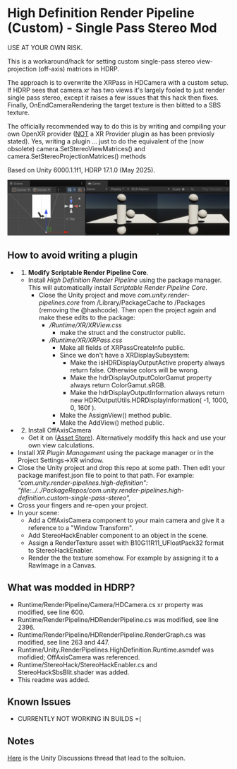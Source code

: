 # High Definition Render Pipeline (Custom) - Single Pass Stereo Mod

USE AT YOUR OWN RISK.

This is a workaround/hack for setting custom single-pass stereo view-projection (off-axis) matrices in HDRP.

The approach is to overwrite the XRPass in HDCamera with a custom setup. If HDRP sees that camera.xr has two views it's largely fooled to just render single pass stereo, except it raises a few issues that this hack then fixes. Finally, OnEndCameraRendering the target texture is then blitted to a SBS texture.

The officially recommended way to do this is by writing and compiling your own OpenXR provider ([NOT](https://discussions.unity.com/t/using-unity-xr-sdk-to-build-my-own-ar-plug-in/904304/13) a XR Provider plugin as has been previosly stated). Yes, writing a plugin ... just to do the equivalent of the (now obsolete) camera.SetStereoViewMatrices() and camera.SetStereoProjectionMatrices() methods

Based on Unity 6000.1.1f1, HDRP 17.1.0 (May 2025).

![HdrpCustomSinglePassStereo](https://github.com/cecarlsen/com.unity.render-pipelines.high-definition.custom-single-pass-stereo/blob/main/GithubImages~/HdrpCustomSinglePassStereo.png)

## How to avoid writing a plugin

- 1) **Modify Scriptable Render Pipeline Core**.
	- Install *High Definition Render Pipeline* using the package manager. This will automatically install *Scriptable Render Pipeline Core*.
		- Close the Unity project and move *com.unity.render-pipelines.core* from /Library/PackageCache to /Packages (removing the @hashcode). Then open the project again and make these edits to the package:
			- */Runtime/XR/XRView.css*
				- make the struct and the constructor public.
			- */Runtime/XR/XRPass.css*
				- Make all fields of XRPassCreateInfo public.
				- Since we don't have a XRDisplaySubsystem:
					- Make the isHDRDisplayOutputActive property always return false. Otherwise colors will be wrong.
					- Make the hdrDisplayOutputColorGamut property always return ColorGamut.sRGB.
					- Make the hdrDisplayOutputInformation always return new HDROutputUtils.HDRDisplayInformation( -1, 1000, 0, 160f ). 
				- Make the AssignView() method public.
				- Make the AddView() method public.
- 2) Install OffAxisCamera
	- Get it on ([Asset Store](https://assetstore.unity.com/packages/tools/camera/offaxiscamera-98991)). Alternatively moddify this hack and use your own view calculations.
- Install *XR Plugin Management* using the package manager or in the Project Settings->XR window.
- Close the Unity project and drop this repo at some path. Then edit your package manifest.json file to point to that path. For example: *"com.unity.render-pipelines.high-definition": "file:../../PackageRepos/com.unity.render-pipelines.high-definition.custom-single-pass-stereo",*
- Cross your fingers and re-open your project.
- In your scene:
	- Add a OffAxisCamera component to your main camera and give it a reference to a "Window Transform".
	- Add StereoHackEnabler component to an object in the scene.
	- Assign a RenderTexture asset with B10G11R11_UFloatPack32 format to StereoHackEnabler.
	- Render the the texture somehow. For example by assigning it to a RawImage in a Canvas.


## What was modded in HDRP?

- Runtime/RenderPipeline/Camera/HDCamera.cs xr property was modified, see line 600.
- Runtime/RenderPipeline/HDRenderPipeline.cs was modified, see line 2396.
- Runtime/RenderPipeline/HDRenderPipeline.RenderGraph.cs was modified, see line 263 and 447.
- Runtime/Unity.RenderPipelines.HighDefinition.Runtime.asmdef was mofidied; OffAxisCamera was referenced.
- Runtime/StereoHack/StereoHackEnabler.cs and StereoHackSbsBlit.shader was added.
- This readme was added.


## Known Issues

- CURRENTLY NOT WORKING IN BUILDS =(


## Notes

[Here](https://discussions.unity.com/t/custom-single-pass-stereo-matrices-in-hdrp-how) is the Unity Discussions thread that lead to the soltuion.
